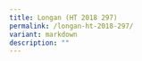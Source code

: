```yaml
---
title: Longan (HT 2018 297)
permalink: /longan-ht-2018-297/
variant: markdown
description: ""
---
```

